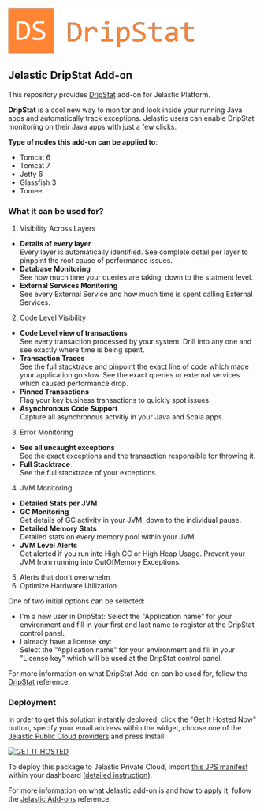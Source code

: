 [![DripStat](images/dripstat_logo.png)](../../../dripstat)
## Jelastic DripStat Add-on

This repository provides [DripStat](https://dripstat.com/) add-on for Jelastic Platform.

**DripStat** is a cool new way to monitor and look inside your running Java apps and automatically track exceptions. Jelastic users can enable DripStat monitoring on their Java apps with just a few clicks.

**Type of nodes this add-on can be applied to**: 
-  Tomcat 6
-  Tomcat 7
-  Jetty 6
-  Glassfish 3
-  Tomee

### What it can be used for?
1. Visibility Across Layers
  -  **Details of every layer**<br />
     Every layer is automatically identified. See complete detail per layer to pinpoint the root cause of performance issues.
  -  **Database Monitoring**<br />
     See how much time your queries are taking, down to the statment level.
  -  **External Services Monitoring**<br />
     See every External Service and how much time is spent calling External Services.
2. Code Level Visibility
  -  **Code Level view of transactions**<br />
     See every transaction processed by your system. Drill into any one and see exactly where time is being spent.
  -  **Transaction Traces**<br />
     See the full stacktrace and pinpoint the exact line of code which made your application go slow. See the exact queries or external services which caused performance drop.
  -  **Pinned Transactions**<br />
     Flag your key business transactions to quickly spot issues.
  -  **Asynchronous Code Support**<br />
     Capture all asynchronous actvitiy in your Java and Scala apps.
3. Error Monitoring
  -  **See all uncaught exceptions**<br />
     See the exact exceptions and the transaction responsible for throwing it.
  -  **Full Stacktrace**<br />
     See the full stacktrace of your exceptions.
4. JVM Monitoring
  -  **Detailed Stats per JVM**
  -  **GC Monitoring**<br />
     Get details of GC activity in your JVM, down to the individual pause.
  -  **Detailed Memory Stats**<br />
     Detailed stats on every memory pool within your JVM.
  -  **JVM Level Alerts**<br />
     Get alerted if you run into High GC or High Heap Usage. Prevent your JVM from running into OutOfMemory Exceptions.
5. Alerts that don't overwhelm
6. Optimize Hardware Utilization

One of two initial options can be selected:
- I'm a new user in DripStat:
Select the "Application name" for your environment and fill in your first and last name to register at the DripStat control panel.
- I already have a license key:    
Select the "Application name" for your environment and fill in your "License key" which will be used at the DripStat control panel.

For more information on what DripStat Add-on can be used for, follow the [DripStat](https://dripstat.com/) reference.

### Deployment

In order to get this solution instantly deployed, click the "Get It Hosted Now" button, specify your email address within the widget, choose one of the [Jelastic Public Cloud providers](https://jelastic.cloud) and press Install.

[![GET IT HOSTED](https://raw.githubusercontent.com/jelastic-jps/jpswiki/master/images/getithosted.png)](https://jelastic.com/install-application/?manifest=https%3A%2F%2Fgithub.com%2Fjelastic-jps%2Fdripstat%2Fraw%2Fmaster%2Fmanifest.jps)

To deploy this package to Jelastic Private Cloud, import [this JPS manifest](../../raw/master/manifest.jps) within your dashboard ([detailed instruction](https://docs.jelastic.com/environment-export-import#import)).

For more information on what Jelastic add-on is and how to apply it, follow the [Jelastic Add-ons](https://github.com/jelastic-jps/jpswiki/wiki/Jelastic-Addons) reference.